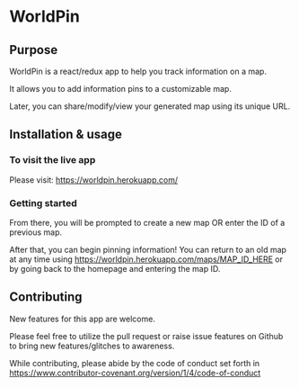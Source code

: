 # WorldPin
## Purpose
WorldPin is a react/redux app to help you track information on a map.

It allows you to add information pins to a customizable map.

Later, you can share/modify/view your generated map using its unique URL.

## Installation & usage
### To visit the live app
Please visit: https://worldpin.herokuapp.com/

### Getting started
From there, you will be prompted to create a new map OR enter the ID of a previous map.

After that, you can begin pinning information! You can return to an old map at any time using https://worldpin.herokuapp.com/maps/MAP_ID_HERE or by going back to the homepage and entering the map ID.

## Contributing
New features for this app are welcome.

Please feel free to utilize the pull request or raise issue features on Github to bring new features/glitches to awareness.

While contributing, please abide by the code of conduct set forth in https://www.contributor-covenant.org/version/1/4/code-of-conduct
